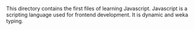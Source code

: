 This directory contains the first files of learning Javascript. Javascript is a scripting language used for frontend development. It is dynamic and weka typing. 

